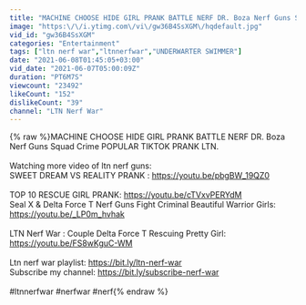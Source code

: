 ```yaml
---
title: "MACHINE CHOOSE HIDE GIRL PRANK BATTLE NERF DR. Boza Nerf Guns Squad Crime POPULAR TIKTOK PRANK LTN"
image: "https:\/\/i.ytimg.com\/vi\/gw36B4SsXGM\/hqdefault.jpg"
vid_id: "gw36B4SsXGM"
categories: "Entertainment"
tags: ["ltn nerf war","ltnnerfwar","UNDERWARTER SWIMMER"]
date: "2021-06-08T01:45:05+03:00"
vid_date: "2021-06-07T05:00:09Z"
duration: "PT6M7S"
viewcount: "23492"
likeCount: "152"
dislikeCount: "39"
channel: "LTN Nerf War"
---
```

{% raw %}MACHINE CHOOSE HIDE GIRL PRANK BATTLE NERF DR. Boza Nerf Guns Squad Crime POPULAR TIKTOK PRANK LTN.<br /><br />Watching more video of ltn nerf guns:<br />SWEET DREAM VS REALITY PRANK : <a rel="nofollow" target="blank" href="https://youtu.be/pbgBW_19QZ0">https://youtu.be/pbgBW_19QZ0</a><br /><br />TOP 10 RESCUE GIRL PRANK: <a rel="nofollow" target="blank" href="https://youtu.be/cTVxvPERYdM">https://youtu.be/cTVxvPERYdM</a><br />Seal X &amp; Delta Force T Nerf Guns Fight Criminal Beautiful Warrior Girls: <a rel="nofollow" target="blank" href="https://youtu.be/_LP0m_hvhak">https://youtu.be/_LP0m_hvhak</a><br /><br />LTN Nerf War : Couple Delta Force T Rescuing Pretty Girl:<br /><a rel="nofollow" target="blank" href="https://youtu.be/FS8wKguC-WM">https://youtu.be/FS8wKguC-WM</a><br /><br />Ltn nerf war playlist: <a rel="nofollow" target="blank" href="https://bit.ly/ltn-nerf-war">https://bit.ly/ltn-nerf-war</a><br />Subscribe my channel: <a rel="nofollow" target="blank" href="https://bit.ly/subscribe-nerf-war">https://bit.ly/subscribe-nerf-war</a><br /><br />#ltnnerfwar #nerfwar #nerf{% endraw %}
